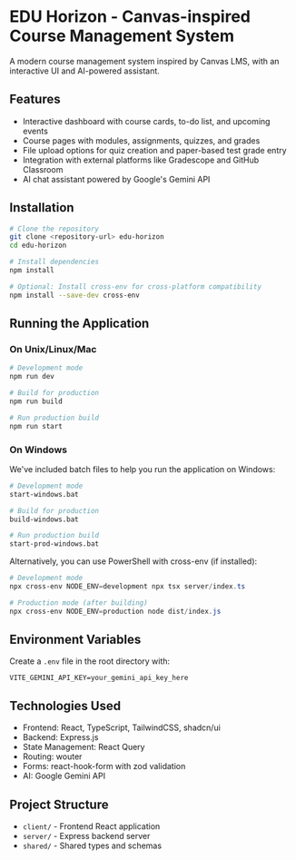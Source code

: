 # EDU Horizon - Canvas-inspired Course Management System

A modern course management system inspired by Canvas LMS, with an interactive UI and AI-powered assistant.

## Features

- Interactive dashboard with course cards, to-do list, and upcoming events
- Course pages with modules, assignments, quizzes, and grades
- File upload options for quiz creation and paper-based test grade entry
- Integration with external platforms like Gradescope and GitHub Classroom
- AI chat assistant powered by Google's Gemini API

## Installation

```bash
# Clone the repository
git clone <repository-url> edu-horizon
cd edu-horizon

# Install dependencies
npm install

# Optional: Install cross-env for cross-platform compatibility
npm install --save-dev cross-env
```

## Running the Application

### On Unix/Linux/Mac

```bash
# Development mode
npm run dev

# Build for production
npm run build

# Run production build
npm run start
```

### On Windows

We've included batch files to help you run the application on Windows:

```bash
# Development mode
start-windows.bat

# Build for production
build-windows.bat

# Run production build
start-prod-windows.bat
```

Alternatively, you can use PowerShell with cross-env (if installed):

```powershell
# Development mode
npx cross-env NODE_ENV=development npx tsx server/index.ts

# Production mode (after building)
npx cross-env NODE_ENV=production node dist/index.js
```

## Environment Variables

Create a `.env` file in the root directory with:

```
VITE_GEMINI_API_KEY=your_gemini_api_key_here
```

## Technologies Used

- Frontend: React, TypeScript, TailwindCSS, shadcn/ui
- Backend: Express.js
- State Management: React Query
- Routing: wouter
- Forms: react-hook-form with zod validation
- AI: Google Gemini API

## Project Structure

- `client/` - Frontend React application
- `server/` - Express backend server
- `shared/` - Shared types and schemas